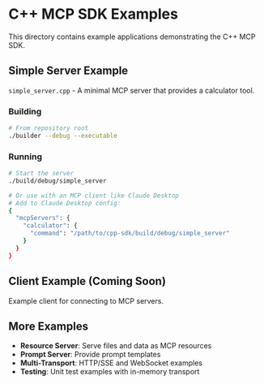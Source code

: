 # C++ MCP SDK Examples

This directory contains example applications demonstrating the C++ MCP SDK.

## Simple Server Example

`simple_server.cpp` - A minimal MCP server that provides a calculator tool.

### Building

```bash
# From repository root
./builder --debug --executable
```

### Running

```bash
# Start the server
./build/debug/simple_server

# Or use with an MCP client like Claude Desktop
# Add to Claude Desktop config:
{
  "mcpServers": {
    "calculator": {
      "command": "/path/to/cpp-sdk/build/debug/simple_server"
    }
  }
}
```

## Client Example (Coming Soon)

Example client for connecting to MCP servers.

## More Examples

- **Resource Server**: Serve files and data as MCP resources
- **Prompt Server**: Provide prompt templates
- **Multi-Transport**: HTTP/SSE and WebSocket examples
- **Testing**: Unit test examples with in-memory transport
